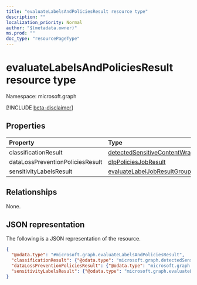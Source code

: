 ```yaml
---
title: "evaluateLabelsAndPoliciesResult resource type"
description: ""
localization_priority: Normal
author: "$(metadata.owner)"
ms.prod: ""
doc_type: "resourcePageType"
---
```


# evaluateLabelsAndPoliciesResult resource type

Namespace: microsoft.graph

[!INCLUDE [beta-disclaimer](../../includes/beta-disclaimer.md)]

## Properties

| Property                         | Type                                                                               | Description |
| :------------------------------- | :--------------------------------------------------------------------------------- | :---------- |
| classificationResult             | [detectedSensitiveContentWrapper](../resources/detectedsensitivecontentwrapper.md) |             |
| dataLossPreventionPoliciesResult | [dlpPoliciesJobResult](../resources/dlppoliciesjobresult.md)                       |             |
| sensitivityLabelsResult          | [evaluateLabelJobResultGroup](../resources/evaluatelabeljobresultgroup.md)         |             |

## Relationships

None.

## JSON representation

The following is a JSON representation of the resource.

<!-- {
  "blockType": "resource",
  "@odata.type": "microsoft.graph.evaluateLabelsAndPoliciesResult",
}
-->

```json
{
  "@odata.type": "#microsoft.graph.evaluateLabelsAndPoliciesResult",
  "classificationResult": {"@odata.type": "microsoft.graph.detectedSensitiveContentWrapper"},
  "dataLossPreventionPoliciesResult": {"@odata.type": "microsoft.graph.dlpPoliciesJobResult"},
  "sensitivityLabelsResult": {"@odata.type": "microsoft.graph.evaluateLabelJobResultGroup"}
}
```
